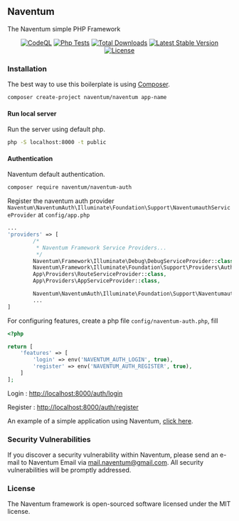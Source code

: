 ## Naventum

The Naventum simple PHP Framework


<p align="center">
<a href="https://github.com/naventum/naventum/actions/workflows/codeql-analysis.yml"><img src="https://github.com/naventum/naventum/actions/workflows/codeql-analysis.yml/badge.svg" alt="CodeQL"></a>
<a href="https://github.com/naventum/naventum/actions/workflows/php.yml">
        <img src="https://github.com/naventum/naventum/actions/workflows/php.yml/badge.svg" alt="Php Tests"></a>
<a href="https://packagist.org/packages/naventum/naventum"><img src="https://img.shields.io/packagist/dt/naventum/naventum" alt="Total Downloads"></a>
<a href="https://packagist.org/packages/naventum/naventum"><img src="https://img.shields.io/packagist/v/naventum/naventum" alt="Latest Stable Version"></a>
<a href="https://packagist.org/packages/naventum/naventum"><img src="https://img.shields.io/packagist/l/naventum/naventum" alt="License"></a>
</p>

### Installation
The best way to use this boilerplate is using [Composer](https://getcomposer.org/).

```bash
composer create-project naventum/naventum app-name
```
#### Run local server
Run the server using default php.
```bash
php -S localhost:8000 -t public
```

#### Authentication
Naventum default authentication.
```bash
composer require naventum/naventum-auth
```
Register the naventum auth provider 
```Naventum\NaventumAuth\Illuminate\Foundation\Support\NaventumauthServiceProvider``` at ```config/app.php```
```php
...
'providers' => [
        /*
         * Naventum Framework Service Providers...
         */
        Naventum\Framework\Illuminate\Debug\DebugServiceProvider::class,
        Naventum\Framework\Illuminate\Foundation\Support\Providers\AuthServiceProvider::class,
        App\Providers\RouteServiceProvider::class,
        App\Providers\AppServiceProvider::class,

        Naventum\NaventumAuth\Illuminate\Foundation\Support\NaventumauthServiceProvider::class,
        ...
]
```
For configuring features, create a php file ```config/naventum-auth.php```, fill
```php
<?php

return [
    'features' => [
        'login' => env('NAVENTUM_AUTH_LOGIN', true),
        'register' => env('NAVENTUM_AUTH_REGISTER', true),
    ]
];
```
Login : [http://localhost:8000/auth/login](http://localhost:8000/auth/login)

Register : [http://localhost:8000/auth/register](http://localhost:8000/auth/register)

An example of a simple application using Naventum, [click here](https://github.com/ryodevz/naventum-example).



### Security Vulnerabilities
If you discover a security vulnerability within Naventum, please send an e-mail to Naventum Email via [mail.naventum@gmail.com](mailto:mail.naventum@gmail.com). All security vulnerabilities will be promptly addressed.


### License
The Naventum framework is open-sourced software licensed under the MIT license.
